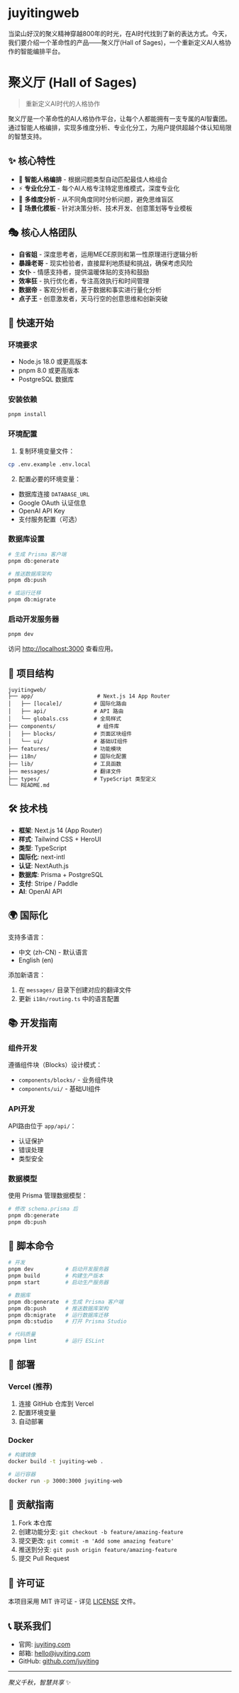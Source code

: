 # juyitingweb
当梁山好汉的聚义精神穿越800年的时光，在AI时代找到了新的表达方式。今天，我们要介绍一个革命性的产品——聚义厅(Hall of Sages)，一个重新定义AI人格协作的智能编排平台。

# 聚义厅 (Hall of Sages)

> 重新定义AI时代的人格协作

聚义厅是一个革命性的AI人格协作平台，让每个人都能拥有一支专属的AI智囊团。通过智能人格编排，实现多维度分析、专业化分工，为用户提供超越个体认知局限的智慧支持。

## ✨ 核心特性

- 🧠 **智能人格编排** - 根据问题类型自动匹配最佳人格组合
- ⚡ **专业化分工** - 每个AI人格专注特定思维模式，深度专业化
- 🎯 **多维度分析** - 从不同角度同时分析问题，避免思维盲区
- 🔧 **场景化模板** - 针对决策分析、技术开发、创意策划等专业模板

## 🎭 核心人格团队

- **自省姐** - 深度思考者，运用MECE原则和第一性原理进行逻辑分析
- **暴躁老哥** - 现实检验者，直接犀利地质疑和挑战，确保考虑风险
- **女仆** - 情感支持者，提供温暖体贴的支持和鼓励
- **效率狂** - 执行优化者，专注高效执行和时间管理
- **数据帝** - 客观分析者，基于数据和事实进行量化分析
- **点子王** - 创意激发者，天马行空的创意思维和创新突破

## 🚀 快速开始

### 环境要求

- Node.js 18.0 或更高版本
- pnpm 8.0 或更高版本
- PostgreSQL 数据库

### 安装依赖

```bash
pnpm install
```

### 环境配置

1. 复制环境变量文件：
```bash
cp .env.example .env.local
```

2. 配置必要的环境变量：
- 数据库连接 `DATABASE_URL`
- Google OAuth 认证信息
- OpenAI API Key
- 支付服务配置（可选）

### 数据库设置

```bash
# 生成 Prisma 客户端
pnpm db:generate

# 推送数据库架构
pnpm db:push

# 或运行迁移
pnpm db:migrate
```

### 启动开发服务器

```bash
pnpm dev
```

访问 [http://localhost:3000](http://localhost:3000) 查看应用。

## 📁 项目结构

```
juyitingweb/
├── app/                    # Next.js 14 App Router
│   ├── [locale]/          # 国际化路由
│   ├── api/               # API 路由
│   └── globals.css        # 全局样式
├── components/             # 组件库
│   ├── blocks/            # 页面区块组件
│   └── ui/                # 基础UI组件
├── features/              # 功能模块
├── i18n/                  # 国际化配置
├── lib/                   # 工具函数
├── messages/              # 翻译文件
├── types/                 # TypeScript 类型定义
└── README.md
```

## 🛠️ 技术栈

- **框架**: Next.js 14 (App Router)
- **样式**: Tailwind CSS + HeroUI
- **类型**: TypeScript
- **国际化**: next-intl
- **认证**: NextAuth.js
- **数据库**: Prisma + PostgreSQL
- **支付**: Stripe / Paddle
- **AI**: OpenAI API

## 🌍 国际化

支持多语言：
- 中文 (zh-CN) - 默认语言
- English (en)

添加新语言：
1. 在 `messages/` 目录下创建对应的翻译文件
2. 更新 `i18n/routing.ts` 中的语言配置

## 📚 开发指南

### 组件开发

遵循组件块（Blocks）设计模式：
- `components/blocks/` - 业务组件块
- `components/ui/` - 基础UI组件

### API开发

API路由位于 `app/api/`：
- 认证保护
- 错误处理
- 类型安全

### 数据模型

使用 Prisma 管理数据模型：
```bash
# 修改 schema.prisma 后
pnpm db:generate
pnpm db:push
```

## 🔧 脚本命令

```bash
# 开发
pnpm dev          # 启动开发服务器
pnpm build        # 构建生产版本
pnpm start        # 启动生产服务器

# 数据库
pnpm db:generate  # 生成 Prisma 客户端
pnpm db:push      # 推送数据库架构
pnpm db:migrate   # 运行数据库迁移
pnpm db:studio    # 打开 Prisma Studio

# 代码质量
pnpm lint         # 运行 ESLint
```

## 🚢 部署

### Vercel (推荐)

1. 连接 GitHub 仓库到 Vercel
2. 配置环境变量
3. 自动部署

### Docker

```bash
# 构建镜像
docker build -t juyiting-web .

# 运行容器
docker run -p 3000:3000 juyiting-web
```

## 🤝 贡献指南

1. Fork 本仓库
2. 创建功能分支: `git checkout -b feature/amazing-feature`
3. 提交更改: `git commit -m 'Add some amazing feature'`
4. 推送到分支: `git push origin feature/amazing-feature`
5. 提交 Pull Request

## 📄 许可证

本项目采用 MIT 许可证 - 详见 [LICENSE](LICENSE) 文件。

## 📞 联系我们

- 官网: [juyiting.com](https://juyiting.com)
- 邮箱: hello@juyiting.com
- GitHub: [github.com/juyiting](https://github.com/juyiting)

---

*聚义千秋，智慧共享* ✨
